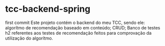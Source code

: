 # tcc-backend-spring
first commit
Este projeto contém o backend do meu TCC, sendo ele:
algorítmo de recomendação baseado em conteúdo;
CRUD;
Banco de testes h2 referentes aos testes de recomendação feitos para comprovação da utilização do algorítmo.
